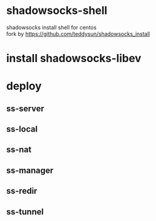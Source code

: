 # shadowsocks-shell
shadowsocks install shell for centos  
fork by https://github.com/teddysun/shadowsocks_install  

# install shadowsocks-libev

# deploy

## ss-server

## ss-local

## ss-nat

## ss-manager

## ss-redir

## ss-tunnel